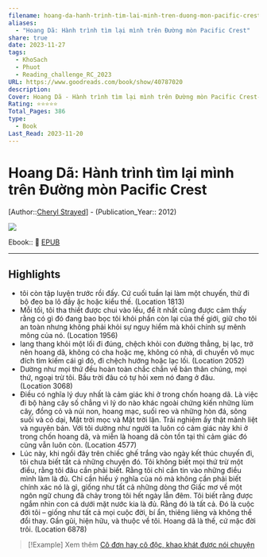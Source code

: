```yaml
---
filename: hoang-da-hanh-trinh-tim-lai-minh-tren-duong-mon-pacific-crest
aliases:
  - "Hoang Dã: Hành trình tìm lại mình trên Đường mòn Pacific Crest"
share: true
date: 2023-11-27
tags:
  - KhoSach
  - Phuot
  - Reading_challenge_RC_2023
URL: https://www.goodreads.com/book/show/40787020
description: 
Cover: Hoang Dã - Hành trình tìm lại mình trên Đường mòn Pacific Crest-1699873665090.jpeg
Rating: ⭐⭐⭐⭐⭐
Total_Pages: 386
type:
  - Book
Last_Read: 2023-11-20
---
```


# Hoang Dã: Hành trình tìm lại mình trên Đường mòn Pacific Crest
[Author::[Cheryl Strayed](Cheryl%20Strayed.md)] - (Publication_Year:: 2012)

![](https://i.imgur.com/9OQWgFu.png)

Ebook:: 📘 [EPUB](https://onedrive.live.com/dowwnload?resid=E92BC60129512289%21172&authkey=!AC60bCVJF5bX4I4)

---

## Highlights
- tôi còn tập luyện trước rồi đấy. Cứ cuối tuần lại làm một chuyến, thử đi bộ đeo ba lô đầy ặc hoặc kiểu thế. (Location 1813)
- Mỗi tối, tôi tha thiết được chui vào lều, để ít nhất cũng được cảm thấy rằng có gì đó đang bao bọc tôi khỏi phần còn lại của thế giới, giữ cho tôi an toàn nhưng không phải khỏi sự nguy hiểm mà khỏi chính sự mênh mông của nó. (Location 1956)
- lang thang khỏi một lối đi đúng, chệch khỏi con đường thẳng, bị lạc, trở nên hoang dã, không có cha hoặc mẹ, không có nhà, di chuyển vô mục đích tìm kiếm cái gì đó, đi chệch hướng hoặc lạc lối. (Location 2052)
- Dường như mọi thứ đều hoàn toàn chắc chắn về bản thân chúng, mọi thứ, ngoại trừ tôi. Bầu trời đâu có tự hỏi xem nó đang ở đâu. (Location 3068)
- Điều có nghĩa lý duy nhất là cảm giác khi ở trong chốn hoang dã. Là việc đi bộ hàng cây số chẳng vì lý do nào khác ngoài chứng kiến những lùm cây, đồng cỏ và núi non, hoang mạc, suối reo và những hòn đá, sông suối và cỏ dại, Mặt trời mọc và Mặt trời lặn. Trải nghiệm ấy thật mãnh liệt và nguyên bản. Với tôi dường như người ta luôn có cảm giác này khi ở trong chốn hoang dã, và miễn là hoang dã còn tồn tại thì cảm giác đó cũng vẫn luôn còn. (Location 4577)
- Lúc này, khi ngồi đây trên chiếc ghế trắng vào ngày kết thúc chuyến đi, tôi chưa biết tất cả những chuyện đó. Tôi không biết mọi thứ trừ một điều, rằng tôi đâu cần phải biết. Rằng tôi chỉ cần tin vào những điều mình làm là đủ. Chỉ cần hiểu ý nghĩa của nó mà không cần phải biết chính xác nó là gì, giống như tất cả những dòng thơ Giấc mơ về một ngôn ngữ chung đã chảy trong tôi hết ngày lẫn đêm. Tôi biết rằng được ngắm nhìn con cá dưới mặt nước kia là đủ. Rằng đó là tất cả. Đó là cuộc đời tôi – giống như tất cả mọi cuộc đời, bí ẩn, thiêng liêng và không thể đổi thay. Gần gũi, hiện hữu, và thuộc về tôi. Hoang dã là thế, cứ mặc đời trôi. (Location 6878)

> [!Example] Xem thêm
> [Cô đơn hay cô độc, khao khát được nói chuyện](./co-don-hay-co-doc-khao-khat-duoc-noi-chuyen.md)